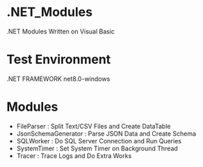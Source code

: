 # .NET_Modules
.NET Modules Written on Visual Basic <br>

# Test Environment
.NET FRAMEWORK net8.0-windows <br>

# Modules
- FileParser : Split Text/CSV Files and Create DataTable
- JsonSchemaGenerator : Parse JSON Data and Create Schema
- SQLWorker : Do SQL Server Connection and Run Queries
- SystemTimer : Set System Timer on Background Thread
- Tracer : Trace Logs and Do Extra Works